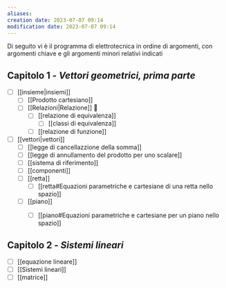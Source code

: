 ```yaml
---
aliases: 
creation date: 2023-07-07 09:14
modification date: 2023-07-07 09:14
---
```

Di seguito vi è il programma di elettrotecnica in ordine di argomenti, con argomenti chiave e gli argomenti minori relativi indicati

## Capitolo 1 - *Vettori geometrici, prima parte*
- [ ] [[insieme|insiemi]]
	- [ ] [[Prodotto cartesiano]]
	- [ ] [[Relazioni|Relazione]]  
		- [ ] [[relazione di equivalenza]]
			- [ ] [[classi di equivalenza]]
		- [ ] [[relazione di funzione]]
- [ ] [[vettori|vettori]]
	- [ ] [[legge di cancellazzione della somma]]
	- [ ] [[legge di annullamento del prodotto per uno scalare]] 
	- [ ] [[sistema di riferimento]] 
	- [ ] [[componenti]]
	- [ ] [[retta]] 
		- [ ] [[retta#Equazioni parametriche e cartesiane di una retta nello spazio]]
	- [ ] [[piano]]
		- [ ] [[piano#Equazioni parametriche e cartesiane per un piano nello spazio]]


## Capitolo 2 - *Sistemi lineari*
- [ ] [[equazione lineare]]
- [ ] [[Sistemi lineari]] 
- [ ] [[matrice]]  